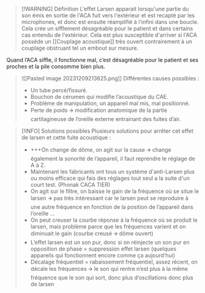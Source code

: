 >[!WARNING] Définition
>L'effet Larsen apparait lorsqu'une partie du son émis en sortie de l'ACA fuit vers l'extérieur et est recapté par les microphones, et donc est ensuite réamplifié à l'infini dans une boucle. Cela crée un sifflement désagréable pour le patient et dans certains cas entendu de l'extérieur.
>Cela est plus susceptible d'arriver si l'ACA possède un [[Couplage acoustique]] très ouvert contrairement à un couplage obstruant tel un embout sur mesure.
>
Quand l’ACA siffle, il fonctionne mal, c’est désagréable pour le patient et ses proches et la pile consomme bien plus.
>![[Pasted image 20231209213625.png]]
>Différentes causes possibles :
>
>- Un tube percé/fissuré.
>- Bouchon de cérumen qui modifie l’acoustique du CAE.  
>- Problème de manipulation, un appareil mal mis, mal positionné. 
>- Perte de poids 🡪 modification anatomique de la partie cartilagineuse de l’oreille externe entrainant des fuites d’air.
>

>[!INFO] Solutions possibles
>Plusieurs solutions pour arrêter cet effet de larsen et cette fuite acoustique :
>
>- +++On change de dôme, on agit sur la cause 🡪 change également la sonorité de l’appareil, il faut reprendre le réglage de A à Z.
>- Maintenant les fabricants ont tous un système d'anti-Larsen plus ou moins efficace qui fais des réglages tout seul a la suite d'un court test. (Phonak CACA TIER)
>- On agit sur le filtre, on baisse le gain de la fréquence où se situe le larsen 🡪 pas très intéressant car le larsen peut se reproduire à une autre fréquence en fonction de la position de l’appareil dans l’oreille … 
>- On peut creuser la courbe réponse à la fréquence où se produit le larsen, mais problème parce que les fréquences varient et on diminuait le gain (courbe creusé 🡪 dôme ouvert)
>- L’effet larsen est un son pur, donc si on réinjecte un son pur en opposition de phase = suppression effet larsen (quelques appareils qui fonctionnent encore comme ça aujourd’hui)
>- Décalage fréquentiel = rabaissement fréquentiel, assez récent, on décale les fréquences 🡪 le son qui rentre n’est plus à la même fréquence que le son qui sort, donc plus d’oscillations donc plus de larsen

